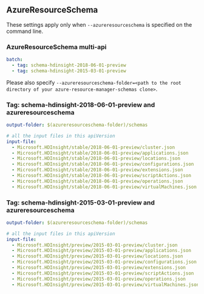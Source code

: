 ## AzureResourceSchema

These settings apply only when `--azureresourceschema` is specified on the command line.

### AzureResourceSchema multi-api

``` yaml $(azureresourceschema) && $(multiapi)
batch:
  - tag: schema-hdinsight-2018-06-01-preview
  - tag: schema-hdinsight-2015-03-01-preview

```

Please also specify `--azureresourceschema-folder=<path to the root directory of your azure-resource-manager-schemas clone>`.

### Tag: schema-hdinsight-2018-06-01-preview and azureresourceschema

``` yaml $(tag) == 'schema-hdinsight-2018-06-01-preview' && $(azureresourceschema)
output-folder: $(azureresourceschema-folder)/schemas

# all the input files in this apiVersion
input-file:
  - Microsoft.HDInsight/stable/2018-06-01-preview/cluster.json
  - Microsoft.HDInsight/stable/2018-06-01-preview/applications.json
  - Microsoft.HDInsight/stable/2018-06-01-preview/locations.json
  - Microsoft.HDInsight/stable/2018-06-01-preview/configurations.json
  - Microsoft.HDInsight/stable/2018-06-01-preview/extensions.json
  - Microsoft.HDInsight/stable/2018-06-01-preview/scriptActions.json
  - Microsoft.HDInsight/stable/2018-06-01-preview/operations.json
  - Microsoft.HDInsight/stable/2018-06-01-preview/virtualMachines.json

```

### Tag: schema-hdinsight-2015-03-01-preview and azureresourceschema

``` yaml $(tag) == 'schema-hdinsight-2015-03-01-preview' && $(azureresourceschema)
output-folder: $(azureresourceschema-folder)/schemas

# all the input files in this apiVersion
input-file:
  - Microsoft.HDInsight/preview/2015-03-01-preview/cluster.json
  - Microsoft.HDInsight/preview/2015-03-01-preview/applications.json
  - Microsoft.HDInsight/preview/2015-03-01-preview/locations.json
  - Microsoft.HDInsight/preview/2015-03-01-preview/configurations.json
  - Microsoft.HDInsight/preview/2015-03-01-preview/extensions.json
  - Microsoft.HDInsight/preview/2015-03-01-preview/scriptActions.json
  - Microsoft.HDInsight/preview/2015-03-01-preview/operations.json
  - Microsoft.HDInsight/preview/2015-03-01-preview/virtualMachines.json

```
